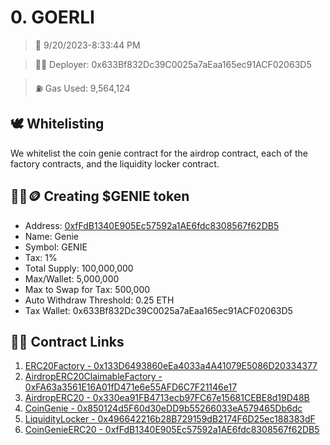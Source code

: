 # 0. GOERLI
<blockquote>📅 9/20/2023-8:33:44 PM</blockquote>

<blockquote>🧞‍♂️ Deployer: 0x633Bf832Dc39C0025a7aEaa165ec91ACF02063D5</blockquote>

<blockquote>⛽️ Gas Used: 9,564,124</blockquote>

## 🕊️ Whitelisting
We whitelist the coin genie contract for the airdrop contract, each of the factory contracts, and the liquidity locker contract.
## 🧞‍♂️🪙 Creating $GENIE token
- Address: [0xfFdB1340E905Ec57592a1AE6fdc8308567f62DB5](https://goerli.etherscan.io/token/0xfFdB1340E905Ec57592a1AE6fdc8308567f62DB5)
- Name: Genie
- Symbol: GENIE
- Tax: 1%
- Total Supply: 100,000,000
- Max/Wallet: 5,000,000
- Max to Swap for Tax: 500,000
- Auto Withdraw Threshold: 0.25 ETH
- Tax Wallet: 0x633Bf832Dc39C0025a7aEaa165ec91ACF02063D5
## 👷‍♂️ Contract Links
1. [ERC20Factory - 0x133D6493860eEa4033a4A41079E5086D20334377](https://goerli.etherscan.io/address/0x133D6493860eEa4033a4A41079E5086D20334377)
2. [AirdropERC20ClaimableFactory - 0xFA63a3561E16A01fD471e6e55AFD6C7F21146e17](https://goerli.etherscan.io/address/0xFA63a3561E16A01fD471e6e55AFD6C7F21146e17)
3. [AirdropERC20 - 0x330ea91FB4713ecb97FC67e15681CEBE8d19D48B](https://goerli.etherscan.io/address/0x330ea91FB4713ecb97FC67e15681CEBE8d19D48B)
4. [CoinGenie - 0x850124d5F60d30eDD9b55266033eA579465Db6dc](https://goerli.etherscan.io/address/0x850124d5F60d30eDD9b55266033eA579465Db6dc)
5. [LiquidityLocker - 0x496642216b28B729159dB2174F6D25ec188383dF](https://goerli.etherscan.io/address/0x496642216b28B729159dB2174F6D25ec188383dF)
6. [CoinGenieERC20 - 0xfFdB1340E905Ec57592a1AE6fdc8308567f62DB5](https://goerli.etherscan.io/address/0xfFdB1340E905Ec57592a1AE6fdc8308567f62DB5)
